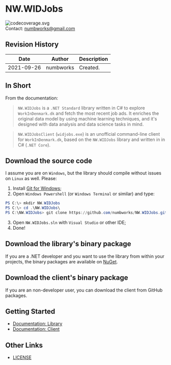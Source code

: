 # NW.WIDJobs

![codecoverage.svg](codecoverage.svg)<br>
Contact: numbworks@gmail.com

## Revision History

| Date | Author | Description |
|---|---|---|
| 2021-09-26 | numbworks | Created. |

## In Short

From the documentation:

> `NW.WIDJobs` is a `.NET Standard` library written in C# to explore `WorkInDenmark.dk` and fetch the most recent job ads. It enriches the original data model by using machine learning techniques, and it's designed with data analysis and data science tasks in mind.

> `NW.WIDJobsClient` (`widjobs.exe`) is an unofficial command-line client for `WorkInDenmark.dk`, based on the `NW.WIDJobs` library and written in in C# (`.NET Core`).

## Download the source code

I assume you are on `Windows`, but the library should compile without issues on `Linux` as well. Please:

1. Install [Git for Windows](https://git-scm.com/download/win);
2. Open `Windows Powershell` (or `Windows Terminal` or similar) and type:

```powershell
PS C:\> mkdir NW.WIDJobs
PS C:\> cd .\NW.WIDJobs\
PS C:\NW.WIDJobs> git clone https://github.com/numbworks/NW.WIDJobs.git
```

3. Open `NW.WIDJobs.sln` with `Visual Studio` or other IDE;
4. Done!

## Download the library's binary package

If you are a .NET developer and you want to use the library from within your projects, the binary packages are available on [NuGet](https://www.nuget.org/packages/NW.WIDJobs/).

## Download the client's binary package

If you are an non-developer user, you can download the client from GitHub packages.

## Getting Started

- [Documentation: Library](docs/Documentation-NW.WIDJobs.md)
- [Documentation: Client](docs/Documentation-NW.WIDJobsClient.md)

## Other Links

- [LICENSE](LICENSE)